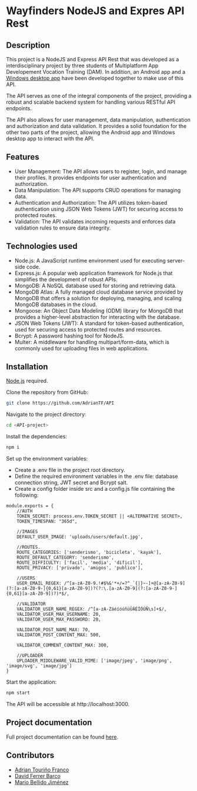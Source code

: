 # Wayfinders NodeJS and Expres API Rest

## Description
This project is a NodeJS and Express API Rest that was developed as a interdisciplinary project by three students of Multiplatform App Developement Vocation Training (DAM). In addition, an Android app and a [Windows desktop app] have been developed together to make use of this API.

The API serves as one of the integral components of the project, providing a robust and scalable backend system for handling various RESTful API endpoints.

The API also allows for user management, data manipulation, authentication and authorization and data validation. It provides a solid foundation for the other two parts of the project, allowing the Android app and Windows desktop app to interact with the API.

## Features
- User Management: The API allows users to register, login, and manage their profiles. It provides endpoints for user authentication and authorization.
- Data Manipulation: The API supports CRUD operations for managing data.
- Authentication and Authorization: The API utilizes token-based authentication using JSON Web Tokens (JWT) for securing access to protected routes.
- Validation: The API validates incoming requests and enforces data validation rules to ensure data integrity.

## Technologies used
- Node.js: A JavaScript runtime environment used for executing server-side code.
- Express.js: A popular web application framework for Node.js that simplifies the development of robust APIs.
- MongoDB: A NoSQL database used for storing and retrieving data.
- MongoDB Atlas: A fully managed cloud database service provided by MongoDB that offers a solution for deploying, managing, and scaling MongoDB databases in the cloud.
- Mongoose: An Object Data Modeling (ODM) library for MongoDB that provides a higher-level abstraction for interacting with the database.
- JSON Web Tokens (JWT): A standard for token-based authentication, used for securing access to protected routes and resources.
- Bcrypt: A password hashing tool for NodeJS.
- Multer: A middleware for handling multipart/form-data, which is commonly used for uploading files in web applications.

## Installation

[Node.js](https://nodejs.org/) required.

Clone the repository from GitHub:
```sh
git clone https://github.com/AdrianTF/API
```

Navigate to the project directory:
```sh
cd <API-project>
```
Install the dependencies:
```sh
npm i
```

Set up the environment variables:
- Create a .env file in the project root directory.
- Define the required environment variables in the .env file: database connection string, JWT secret and Bcrypt salt.
- Create a config folder inside src and a config.js file containing the following:
```node
module.exports = {
    //AUTH
    TOKEN_SECRET: process.env.TOKEN_SECRET || <ALTERNATIVE SECRET>,
    TOKEN_TIMESPAN: "365d",

    //IMAGES
    DEFAULT_USER_IMAGE: 'uploads/users/default.jpg',

    //ROUTES.
    ROUTE_CATEGORIES: ['senderismo', 'bicicleta', 'kayak'],
    ROUTE_DEFAULT_CATEGORY: 'senderismo',
    ROUTE_DIFFICULTY: ['facil', 'media', 'dificil'],
    ROUTE_PRIVACY: ['privado', 'amigos', 'publico'],

    //USERS
    USER_EMAIL_REGEX: /^[a-zA-Z0-9.!#$%&'*+/=?^_`{|}~-]+@[a-zA-Z0-9](?:[a-zA-Z0-9-]{0,61}[a-zA-Z0-9])?(?:\.[a-zA-Z0-9](?:[a-zA-Z0-9-]{0,61}[a-zA-Z0-9])?)*$/,

    //VALIDATOR
    VALIDATOR_USER_NAME_REGEX: /^[a-zA-ZáéíóúñüÜÁÉÍÓÚÑ\s]+$/,
    VALIDATOR_USER_MAX_USERNAME: 20,
    VALIDATOR_USER_MAX_PASSWORD: 20,

    VALIDATOR_POST_NAME_MAX: 70,
    VALIDATOR_POST_CONTENT_MAX: 500,

    VALIDATOR_COMMENT_CONTENT_MAX: 300,

    //UPLOADER
    UPLOADER_MIDDLEWARE_VALID_MIME: ['image/jpeg', 'image/png', 'image/svg', 'image/jpg']
}
```

Start the application:
```sh
npm start
```

The API will be accessible at http://localhost:3000.

## Project documentation
Full project documentation can be found [here].

## Contributors
- [Adrian Touriño Franco] 
- [David Ferrer Barco]
- [Mario Bellido Jiménez]

[Windows desktop app]: <https://github.com/maxrio21/INTERMODULAR>
[Adrian Touriño Franco]: <https://www.linkedin.com/in/adrian-tourinio/>
[David Ferrer Barco]: <https://github.com/DavidFerrerBarco>
[Mario Bellido Jiménez]: <https://github.com/maxrio21>
[here]: <https://mega.nz/file/s8MxTDAT#VQqv5_uO-6ZXpGeOD9UAR7WzjQIsAir5Kre3nPlIy1Q>